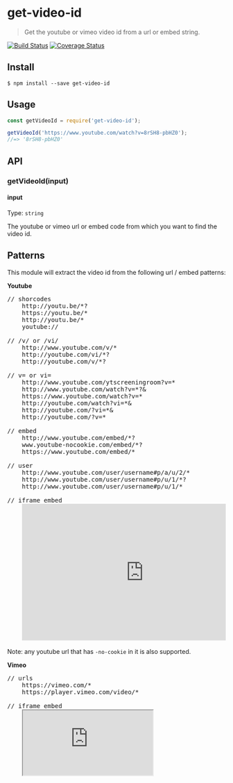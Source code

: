 # get-video-id 

> Get the youtube or vimeo video id from a url or embed string.

[![Build Status](https://travis-ci.org/radiovisual/get-video-id.svg?branch=master)](https://travis-ci.org/radiovisual/get-video-id) [![Coverage Status](https://coveralls.io/repos/github/radiovisual/get-video-id/badge.svg?branch=master)](https://coveralls.io/github/radiovisual/get-video-id?branch=master)

## Install

```
$ npm install --save get-video-id
```


## Usage

```js
const getVideoId = require('get-video-id');

getVideoId('https://www.youtube.com/watch?v=8rSH8-pbHZ0');
//=> '8rSH8-pbHZ0'

```


## API

### getVideoId(input)

#### input

Type: `string`

The youtube or vimeo url or embed code from which you want to find the video id.

## Patterns

This module will extract the video id from the following url / embed patterns:

**Youtube**

<pre>
// shorcodes
    http://youtu.be/*?
    https://youtu.be/*
    http://youtu.be/*
    youtube://
  
// /v/ or /vi/
    http://www.youtube.com/v/*
    http://youtube.com/vi/*?
    http://youtube.com/v/*?
 
// v= or vi=
    http://www.youtube.com/ytscreeningroom?v=*
    http://www.youtube.com/watch?v=*?&
    https://www.youtube.com/watch?v=*
    http://youtube.com/watch?vi=*&
    http://youtube.com/?vi=*&
    http://youtube.com/?v=*

// embed
    http://www.youtube.com/embed/*?
    www.youtube-nocookie.com/embed/*?
    https://www.youtube.com/embed/*

// user
    http://www.youtube.com/user/username#p/a/u/2/*
    http://www.youtube.com/user/username#p/u/1/*?
    http://www.youtube.com/user/username#p/u/1/*

// iframe embed
    <iframe width="560" height="315" src="https://www.youtube.com/embed/*" frameborder="0" allowfullscreen></iframe>
</pre>

Note: any youtube url that has `-no-cookie` in it is also supported.

**Vimeo**

<pre>
// urls
    https://vimeo.com/*
    https://player.vimeo.com/video/*

// iframe embed
    <iframe src="https://player.vimeo.com/video/*" ...
</pre>

## License

MIT © [Michael Wuergler](http://numetriclabs.com)
